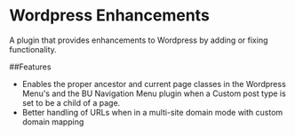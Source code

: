 Wordpress Enhancements
======================
A plugin that provides enhancements to Wordpress by adding or fixing functionality.


##Features
* Enables the proper ancestor and current page classes in the Wordpress Menu's and the BU Navigation Menu plugin when a Custom post type is set to be a child of a page.
* Better handling of URLs when in a multi-site domain mode with custom domain mapping
